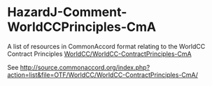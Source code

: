 # HazardJ-Comment-WorldCCPrinciples-CmA

A list of resources in CommonAccord format relating to the WorldCC Contract Principles <a href="https://github.com/WorldCC/WorldCC-ContractPrinciples-CmA">WorldCC/WorldCC-ContractPrinciples-CmA</a> 

See <a href="http://source.commonaccord.org/index.php?action=list&file=OTF/WorldCC/WorldCC-ContractPrinciples-CmA/">http://source.commonaccord.org/index.php?action=list&file=OTF/WorldCC/WorldCC-ContractPrinciples-CmA/</a>
